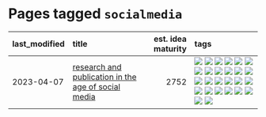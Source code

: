 # Pages tagged `socialmedia`

|last_modified|title|est. idea maturity|tags
|:---|:---|---:|:---|
|2023-04-07|[research and publication in the age of social media](../research-and-social.md)|2752|[![](https://img.shields.io/badge/tag-arxiv-22d494)](../tags/arxiv.md) [![](https://img.shields.io/badge/tag-citation-90446b)](../tags/citation.md) [![](https://img.shields.io/badge/tag-corrections-35d2ce)](../tags/corrections.md) [![](https://img.shields.io/badge/tag-credit-8e95e2)](../tags/credit.md) [![](https://img.shields.io/badge/tag-curation-be4650)](../tags/curation.md) [![](https://img.shields.io/badge/tag-discoverability-3f3dc3)](../tags/discoverability.md) [![](https://img.shields.io/badge/tag-discussion-8a140)](../tags/discussion.md) [![](https://img.shields.io/badge/tag-feed-cdef47)](../tags/feed.md) [![](https://img.shields.io/badge/tag-git-76bb24)](../tags/git.md) [![](https://img.shields.io/badge/tag-git-76bb24)](../tags/git.md) [![](https://img.shields.io/badge/tag-historyofscience-99b5f2)](../tags/historyofscience.md) [![](https://img.shields.io/badge/tag-mastodon-d46ff4)](../tags/mastodon.md) [![](https://img.shields.io/badge/tag-openreview-faa2fc)](../tags/openreview.md) [![](https://img.shields.io/badge/tag-paperswithcode-1ee399)](../tags/paperswithcode.md) [![](https://img.shields.io/badge/tag-platform-49fd1a)](../tags/platform.md) [![](https://img.shields.io/badge/tag-publication-752fd7)](../tags/publication.md) [![](https://img.shields.io/badge/tag-reproducibility-6edb5)](../tags/reproducibility.md) [![](https://img.shields.io/badge/tag-research-f1c85)](../tags/research.md) [![](https://img.shields.io/badge/tag-retractions-2229ca)](../tags/retractions.md) [![](https://img.shields.io/badge/tag-search-3b815)](../tags/search.md) [![](https://img.shields.io/badge/tag-socialmedia-3b18a)](../tags/socialmedia.md) [![](https://img.shields.io/badge/tag-stackoverflow-957448)](../tags/stackoverflow.md) [![](https://img.shields.io/badge/tag-subscription-936135)](../tags/subscription.md) [![](https://img.shields.io/badge/tag-transparency-4d5a4)](../tags/transparency.md) [![](https://img.shields.io/badge/tag-twitter-deeba9)](../tags/twitter.md) [![](https://img.shields.io/badge/tag-validation-c456a9)](../tags/validation.md)|